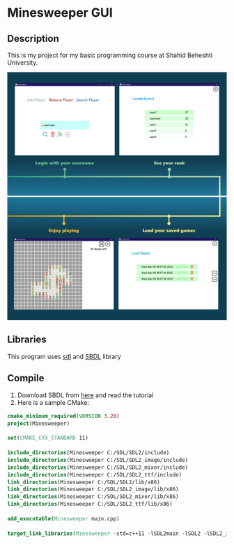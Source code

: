 # Minesweeper GUI

## Description

This is my project for my basic programming course at Shahid Beheshti University.


![App screenshots1](https://github.com/ILoveBacteria/minesweeper-gui/blob/master/Assets/preview2.png)
![App screenshots2](https://github.com/ILoveBacteria/minesweeper-gui/blob/master/Assets/preview3.png)

## Libraries

This program uses [sdl](https://github.com/libsdl-org/SDL) and [SBDL](https://github.com/SBU-CE/SBDL) library

## Compile

1. Download SBDL from [here](https://github.com/SBU-CE/SBDL) and read the tutorial
2. Here is a sample CMake:

```CMake
cmake_minimum_required(VERSION 3.20)
project(Minesweeper)

set(CMAKE_CXX_STANDARD 11)

include_directories(Minesweeper C:/SDL/SDL2/include)
include_directories(Minesweeper C:/SDL/SDL2_image/include)
include_directories(Minesweeper C:/SDL/SDL2_mixer/include)
include_directories(Minesweeper C:/SDL/SDL2_ttf/include)
link_directories(Minesweeper C:/SDL/SDL2/lib/x86)
link_directories(Minesweeper C:/SDL/SDL2_image/lib/x86)
link_directories(Minesweeper C:/SDL/SDL2_mixer/lib/x86)
link_directories(Minesweeper C:/SDL/SDL2_ttf/lib/x86)

add_executable(Minesweeper main.cpp)

target_link_libraries(Minesweeper -std=c++11 -lSDL2main -lSDL2 -lSDL2_image -lSDL2_mixer -lSDL2_ttf)
```
